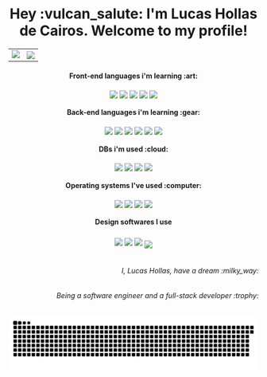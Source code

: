 <div align="center">
<h1>Hey :vulcan_salute: I'm Lucas Hollas de Cairos. Welcome to my profile!</h1>
 
<table>
  <tr>
    <td><img src="https://github-readme-stats.vercel.app/api?username=lucashollas&show_icons=true&theme=yeblu&locale=en"/></td>
    <td><img align="center" src="https://github-readme-streak-stats.herokuapp.com/?user=lucashollas&theme=yeblu"/></td>
  </tr>
</table>
  
</div>
<div align="left">
  <h4 align="center">Front-end languages i'm learning :art:</h4>
  <div align="center" style="display: inline_block;">
    <img align="center" src="https://img.shields.io/badge/HTML5-E34F26?style=for-the-badge&logo=html5&logoColor=white">
    <img align="center" src="https://img.shields.io/badge/CSS3-1572B6?style=for-the-badge&logo=css3&logoColor=white">
    <img align="center" src="https://img.shields.io/badge/JavaScript-323330?style=for-the-badge&logo=javascript&logoColor=F7DF1E">
    <img align="center" src="https://img.shields.io/badge/Angular-DD0031?style=for-the-badge&logo=angular&logoColor=white">
    <img align="center" src="https://img.shields.io/badge/Bootstrap-563D7C?style=for-the-badge&logo=bootstrap&logoColor=white">
  </div>  
  
   <h4 align="center">Back-end languages i'm learning :gear:</h4> 
  <div align="center" style="display: inline_block;">
    <img align="center" src="https://img.shields.io/badge/Django-092E20?style=for-the-badge&logo=django&logoColor=green">
    <img align="center" src="https://img.shields.io/badge/Spring-6DB33F?style=for-the-badge&logo=spring&logoColor=white">
    <img align="center" src="https://img.shields.io/badge/PHP-777BB4?style=for-the-badge&logo=php&logoColor=white">
    <img align="center" src="https://img.shields.io/badge/Python-3776AB?style=for-the-badge&logo=python&logoColor=white">
    <img align="center" src="https://img.shields.io/badge/Java-ED8B00?style=for-the-badge&logo=java&logoColor=white">
    <img align="center" src="https://img.shields.io/badge/Delphi-B22222?style=for-the-badge&logo=delphi&logoColor=white">

  </div>
  
  <h4 align="center">DBs i'm used :cloud:</h4> 
  <div align="center" style="display: inline_block">
    <img align="center" src="https://img.shields.io/badge/MySQL-005C84?style=for-the-badge&logo=mysql&logoColor=white">
    <img align="center" src="https://img.shields.io/badge/PostgreSQL-316192?style=for-the-badge&logo=postgresql&logoColor=white">
    <img align="center" src="https://img.shields.io/badge/SQLite-07405E?style=for-the-badge&logo=sqlite&logoColor=white">
    <img align="center" src="https://img.shields.io/badge/MariaDB-003545?style=for-the-badge&logo=mariadb&logoColor=white">
  </div>
  
  <h4 align="center">Operating systems I've used :computer:</h4> 
  <div align="center" style="display: inline_block">
    <img align="center" src="https://img.shields.io/badge/Windows-0078D6?style=for-the-badge&logo=windows&logoColor=white">
    <img align="center" src="https://img.shields.io/badge/Ubuntu-E95420?style=for-the-badge&logo=ubuntu&logoColor=white">
    <img align="center" src="https://img.shields.io/badge/Debian-A81D33?style=for-the-badge&logo=debian&logoColor=white">
    <img align="center" src="https://img.shields.io/badge/Kali_Linux-557C94?style=for-the-badge&logo=kali-linux&logoColor=white">
  </div>
 
  <h4 align="center">Design softwares I use</h4> 
  <div align="center" style="display: inline_block">
    <img align="center" src="https://img.shields.io/badge/Adobe-Photoshop-31A8FF?style=for-the-badge&logo=Adobe-Photoshop&labelColor=0a446b&logoWidth=15">
    <img align="center" src="https://img.shields.io/badge/Adobe-After%20Effects-CF96FD?style=for-the-badge&logo=Adobe-After-Effects&labelColor=393665&logoWidth=15">
    <img align="center" src="https://img.shields.io/badge/Adobe-Premiere%20Pro-9999FF?style=for-the-badge&logo=Adobe-Premiere%20Pro&labelColor=2f2f5b&logoWidth=15">
    <img align="center" style="margin-top: 10px; "src="https://img.shields.io/badge/Adobe%20XD-470137?style=for-the-badge&logo=Adobe%20XD&logoColor=#FF61F6">
  </div>
  
</div>
<br>

<h6 align="right">I, Lucas Hollas, have a dream :milky_way:</h6>
<h6 align="right">Being a software engineer and a full-stack  developer :trophy:</h6>

  ![Snake animation](https://github.com/lucashollas/lucashollas/blob/output/github-contribution-grid-snake.svg)



